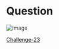 
# Question #

![image](https://github.com/Riddhiman2005/Crypto-Challenges/assets/130882317/5ab0f96a-0c1b-4f68-8c52-8227f400da7b)


[Challenge-23](https://cryptopals.com/sets/3/challenges/23)
